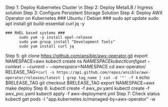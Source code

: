 Step 1: Deploy Kubernetes Cluster \n
Step 2: Deploy MetalLB / Ingress solution
Step 3: Configure Persistent Storage Solution
Step 4: Deploy AWX Operator on Kubernetes 
    ### Ubuntu / Debian ###
          sudo apt update
          sudo apt install git build-essential curl jq  -y

    ### RHEL based systems ###
          sudo yum -y install epel-release
          sudo yum group install "Development Tools"
          sudo yum install curl jq
Step 5:  git clone https://github.com/ansible/awx-operator.git
          export NAMESPACE=awx
          kubectl create ns ${NAMESPACE}
          kubectl config set-context --current --namespace=$NAMESPACE 
          cd awx-operator/
          RELEASE_TAG=`curl -s https://api.github.com/repos/ansible/awx-operator/releases/latest | grep tag_name | cut -d '"' -f 4`
          echo $RELEASE_TAG
          git checkout $RELEASE_TAG
          export NAMESPACE=awx
          make deploy
Step 6:  kubectl create -f awx_pv.yaml
          kubectl create -f awx_pvc.yaml
          kubectl apply -f awx-deployment.yml
Step 7:   Check status
          kubectl get pods -l "app.kubernetes.io/managed-by=awx-operator" -w

